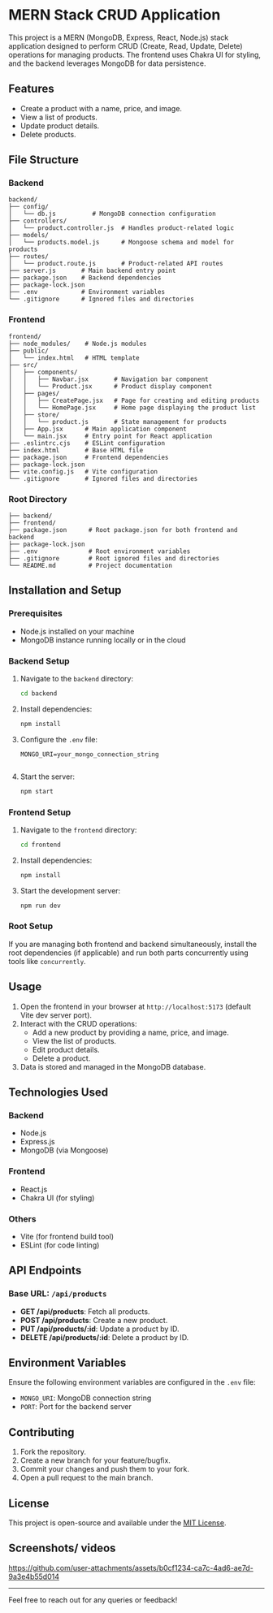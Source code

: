 # MERN Stack CRUD Application

This project is a MERN (MongoDB, Express, React, Node.js) stack application designed to perform CRUD (Create, Read, Update, Delete) operations for managing products. The frontend uses Chakra UI for styling, and the backend leverages MongoDB for data persistence.

## Features

- Create a product with a name, price, and image.
- View a list of products.
- Update product details.
- Delete products.

## File Structure

### Backend
```
backend/
├── config/
│   └── db.js          # MongoDB connection configuration
├── controllers/
│   └── product.controller.js  # Handles product-related logic
├── models/
│   └── products.model.js      # Mongoose schema and model for products
├── routes/
│   └── product.route.js       # Product-related API routes
├── server.js       # Main backend entry point
├── package.json    # Backend dependencies
├── package-lock.json
├── .env            # Environment variables
└── .gitignore      # Ignored files and directories
```

### Frontend
```
frontend/
├── node_modules/    # Node.js modules
├── public/
│   └── index.html   # HTML template
├── src/
│   ├── components/
│   │   ├── Navbar.jsx       # Navigation bar component
│   │   └── Product.jsx      # Product display component
│   ├── pages/
│   │   ├── CreatePage.jsx   # Page for creating and editing products
│   │   └── HomePage.jsx     # Home page displaying the product list
│   ├── store/
│   │   └── product.js       # State management for products
│   ├── App.jsx      # Main application component
│   └── main.jsx     # Entry point for React application
├── .eslintrc.cjs    # ESLint configuration
├── index.html       # Base HTML file
├── package.json     # Frontend dependencies
├── package-lock.json
├── vite.config.js   # Vite configuration
└── .gitignore       # Ignored files and directories
```

### Root Directory
```
├── backend/
├── frontend/
├── package.json      # Root package.json for both frontend and backend
├── package-lock.json
├── .env              # Root environment variables
├── .gitignore        # Root ignored files and directories
└── README.md         # Project documentation
```

## Installation and Setup

### Prerequisites
- Node.js installed on your machine
- MongoDB instance running locally or in the cloud

### Backend Setup
1. Navigate to the `backend` directory:
   ```bash
   cd backend
   ```
2. Install dependencies:
   ```bash
   npm install
   ```
3. Configure the `.env` file:
   ```env
   MONGO_URI=your_mongo_connection_string
    
   ```
4. Start the server:
   ```bash
   npm start
   ```

### Frontend Setup
1. Navigate to the `frontend` directory:
   ```bash
   cd frontend
   ```
2. Install dependencies:
   ```bash
   npm install
   ```
3. Start the development server:
   ```bash
   npm run dev
   ```

### Root Setup
If you are managing both frontend and backend simultaneously, install the root dependencies (if applicable) and run both parts concurrently using tools like `concurrently`.

## Usage

1. Open the frontend in your browser at `http://localhost:5173` (default Vite dev server port).
2. Interact with the CRUD operations:
   - Add a new product by providing a name, price, and image.
   - View the list of products.
   - Edit product details.
   - Delete a product.
3. Data is stored and managed in the MongoDB database.

## Technologies Used

### Backend
- Node.js
- Express.js
- MongoDB (via Mongoose)

### Frontend
- React.js
- Chakra UI (for styling)

### Others
- Vite (for frontend build tool)
- ESLint (for code linting)

## API Endpoints

### Base URL: `/api/products`

- **GET /api/products**: Fetch all products.
- **POST /api/products**: Create a new product.
- **PUT /api/products/:id**: Update a product by ID.
- **DELETE /api/products/:id**: Delete a product by ID.

## Environment Variables
Ensure the following environment variables are configured in the `.env` file:

- `MONGO_URI`: MongoDB connection string
- `PORT`: Port for the backend server

## Contributing
1. Fork the repository.
2. Create a new branch for your feature/bugfix.
3. Commit your changes and push them to your fork.
4. Open a pull request to the main branch.

## License
This project is open-source and available under the [MIT License](LICENSE).

## Screenshots/ videos
 
 

https://github.com/user-attachments/assets/b0cf1234-ca7c-4ad6-ae7d-9a3e4b55d014


---
Feel free to reach out for any queries or feedback!


